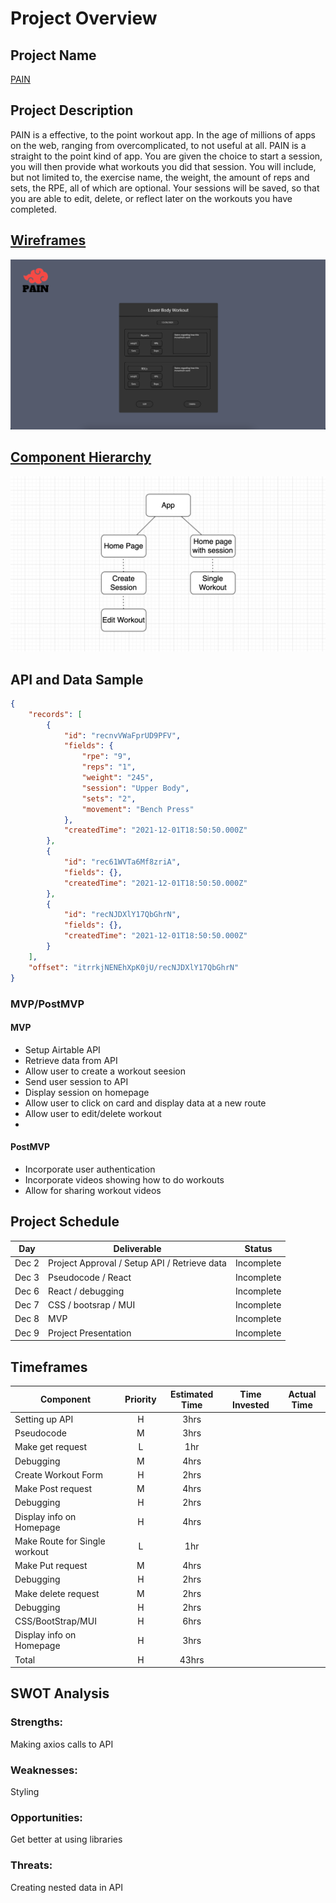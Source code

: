 # Project Overview

## Project Name
[PAIN]()


## Project Description

PAIN is a effective, to the point workout app. In the age of millions of apps on the web, ranging from overcomplicated, to not useful at all. PAIN is a straight to the point kind of app. You are given the choice to start a session, you will then provide what workouts you did that session. You will include, but not limited to, the exercise name, the weight, the amount of reps and sets, the RPE, all of which are optional. Your sessions will be saved, so that you are able to edit, delete, or reflect later on the workouts you have completed. 

## [Wireframes](https://www.figma.com/file/2wN4bziabZIT0CI8t6DTJb/PAIN?node-id=16%3A142)

![Getting Started](createSession.png)


## [Component Hierarchy](https://drive.google.com/file/d/1Vq2jO9JwvXZcufjqjo9cXe9uhgFR4_FV/view?usp=sharing)
![Getting Started](hierarchy.png)


## API and Data Sample

```json
{
    "records": [
        {
            "id": "recnvVWaFprUD9PFV",
            "fields": {
                "rpe": "9",
                "reps": "1",
                "weight": "245",
                "session": "Upper Body",
                "sets": "2",
                "movement": "Bench Press"
            },
            "createdTime": "2021-12-01T18:50:50.000Z"
        },
        {
            "id": "rec61WVTa6Mf8zriA",
            "fields": {},
            "createdTime": "2021-12-01T18:50:50.000Z"
        },
        {
            "id": "recNJDXlY17QbGhrN",
            "fields": {},
            "createdTime": "2021-12-01T18:50:50.000Z"
        }
    ],
    "offset": "itrrkjNENEhXpK0jU/recNJDXlY17QbGhrN"
}
```

### MVP/PostMVP

#### MVP 

- Setup Airtable API
- Retrieve data from API
- Allow user to create a workout seesion 
- Send user session to API
- Display session on homepage
- Allow user to click on card and display data at a new route
- Allow user to edit/delete workout
- 

#### PostMVP  

- Incorporate user authentication
- Incorporate videos showing how to do workouts
- Allow for sharing workout videos

## Project Schedule

|  Day | Deliverable | Status
|---|---| ---|
|Dec 2| Project Approval / Setup API / Retrieve data | Incomplete
|Dec 3| Pseudocode / React  | Incomplete
|Dec 6| React / debugging | Incomplete
|Dec 7| CSS / bootsrap / MUI | Incomplete
|Dec 8| MVP | Incomplete
|Dec 9| Project Presentation | Incomplete

## Timeframes

| Component | Priority | Estimated Time | Time Invested | Actual Time |
| --- | :---: |  :---: | :---: | :---: |
| Setting up API | H | 3hrs|  |  |
| Pseudocode | M | 3hrs|  |  |
| Make get request | L | 1hr |  |  |
| Debugging | M | 4hrs|  |  |
| Create Workout Form | H | 2hrs|  |  |
| Make Post request | M | 4hrs|  |  |
| Debugging | H | 2hrs|  |  |
| Display info on Homepage | H | 4hrs|  |  |
| Make Route for Single workout | L | 1hr|  |  |
| Make Put request | M | 4hrs|  |  |
| Debugging | H | 2hrs|  |  |
| Make delete request | M | 2hrs|  |  |
| Debugging | H | 2hrs|  |  |
| CSS/BootStrap/MUI | H | 6hrs|  |  |
| Display info on Homepage | H | 3hrs|  |  |
| Total | H | 43hrs|  |  |

## SWOT Analysis

### Strengths:
Making axios calls to API

### Weaknesses:
Styling

### Opportunities:
Get better at using libraries

### Threats:
Creating nested data in API